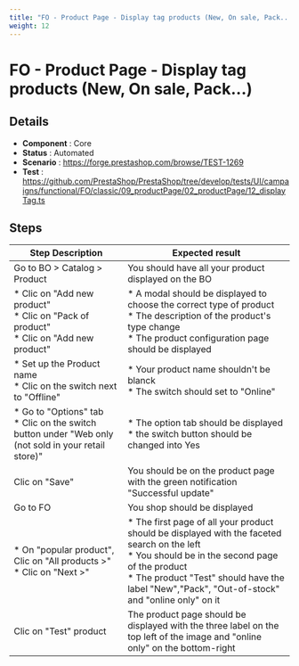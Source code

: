 ```yaml
---
title: "FO - Product Page - Display tag products (New, On sale, Pack...)"
weight: 12
---
```


# FO - Product Page - Display tag products (New, On sale, Pack...)
## Details
* **Component** : Core
* **Status** : Automated
* **Scenario** : https://forge.prestashop.com/browse/TEST-1269
* **Test** : https://github.com/PrestaShop/PrestaShop/tree/develop/tests/UI/campaigns/functional/FO/classic/09_productPage/02_productPage/12_displayTag.ts

## Steps
| Step Description | Expected result |
| ----- | ----- |
| Go to BO > Catalog > Product | You should have all your product displayed on the BO |
| * Clic on "Add new product"<br> * Clic on "Pack of product"<br> * Clic on "Add new product" | * A modal should be displayed to choose the correct type of product <br> * The description of the product's type change<br> * The product configuration page should be displayed |
| * Set up the Product name <br> * Clic on the switch next to "Offline" | * Your product name shouldn't be blanck <br> * The switch should set to "Online" |
| * Go to "Options" tab<br> * Clic on the switch button under "Web only (not sold in your retail store)" | * The option tab should be displayed<br> * the switch button should be changed into Yes |
| Clic on "Save" | You should be on the product page with the green notification "Successful update" |
| Go to FO | You shop should be displayed |
| * On "popular product", Clic on "All products >"<br> * Clic on "Next >" | * The first page of all your product should be displayed with the faceted search on the left <br> * You should be in the second page of the product<br> * The product "Test" should have the label "New","Pack", "Out-of-stock" and "online only" on it |
| Clic on "Test" product | The product page should be displayed with the three label on the top left of the image and "online only" on the bottom-right |
